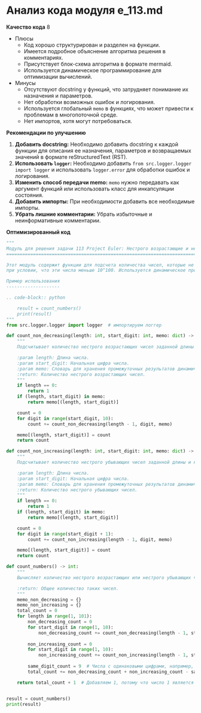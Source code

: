 # Анализ кода модуля e_113.md

**Качество кода**
8
- Плюсы
    - Код хорошо структурирован и разделен на функции.
    - Имеется подробное объяснение алгоритма решения в комментариях.
    - Присутствует блок-схема алгоритма в формате mermaid.
    - Используется динамическое программирование для оптимизации вычислений.
- Минусы
    - Отсутствуют docstring у функций, что затрудняет понимание их назначения и параметров.
    - Нет обработки возможных ошибок и логирования.
    - Используется глобальный `memo` в функциях, что может привести к проблемам в многопоточной среде.
    - Нет импортов, хотя могут потребоваться.

**Рекомендации по улучшению**

1.  **Добавить docstring:**  Необходимо добавить docstring к каждой функции для описания ее назначения, параметров и возвращаемых значений в формате reStructuredText (RST).
2.  **Использовать `logger`:**  Необходимо добавить `from src.logger.logger import logger` и использовать `logger.error` для обработки ошибок и логирования.
3.  **Изменить способ передачи memo:**  `memo` нужно передавать как аргумент функций или использовать класс для инкапсуляции состояния.
4.  **Добавить импорты:** При необходимости добавить все необходимые импорты.
5.  **Убрать лишние комментарии:**  Убрать избыточные и неинформативные комментарии.

**Оптимизированный код**

```python
"""
Модуль для решения задачи 113 Project Euler: Нестрого возрастающие и нестрого убывающие числа.
===========================================================================================

Этот модуль содержит функции для подсчета количества чисел, которые не строго возрастают или не строго убывают,
при условии, что эти числа меньше 10^100. Используется динамическое программирование для оптимизации вычислений.

Пример использования
--------------------

.. code-block:: python

    result = count_numbers()
    print(result)
"""
from src.logger.logger import logger  # импортируем логгер

def count_non_decreasing(length: int, start_digit: int, memo: dict) -> int:
    """
    Подсчитывает количество нестрого возрастающих чисел заданной длины и начальной цифрой.

    :param length: Длина числа.
    :param start_digit: Начальная цифра числа.
    :param memo: Словарь для хранения промежуточных результатов динамического программирования.
    :return: Количество нестрого возрастающих чисел.
    """
    if length == 0:
        return 1
    if (length, start_digit) in memo:
        return memo[(length, start_digit)]

    count = 0
    for digit in range(start_digit, 10):
        count += count_non_decreasing(length - 1, digit, memo)

    memo[(length, start_digit)] = count
    return count

def count_non_increasing(length: int, start_digit: int, memo: dict) -> int:
    """
    Подсчитывает количество нестрого убывающих чисел заданной длины и начальной цифрой.

    :param length: Длина числа.
    :param start_digit: Начальная цифра числа.
    :param memo: Словарь для хранения промежуточных результатов динамического программирования.
    :return: Количество нестрого убывающих чисел.
    """
    if length == 0:
        return 1
    if (length, start_digit) in memo:
        return memo[(length, start_digit)]

    count = 0
    for digit in range(start_digit + 1):
        count += count_non_increasing(length - 1, digit, memo)

    memo[(length, start_digit)] = count
    return count

def count_numbers() -> int:
    """
    Вычисляет количество нестрого возрастающих или нестрого убывающих чисел меньше 10^100.

    :return: Общее количество таких чисел.
    """
    memo_non_decreasing = {}
    memo_non_increasing = {}
    total_count = 0
    for length in range(1, 101):
        non_decreasing_count = 0
        for start_digit in range(1, 10):
            non_decreasing_count += count_non_decreasing(length - 1, start_digit, memo_non_decreasing)
        
        non_increasing_count = 0
        for start_digit in range(1, 10):
            non_increasing_count += count_non_increasing(length - 1, start_digit, memo_non_increasing)
        
        same_digit_count = 9  # Числа с одинаковыми цифрами, например, 111, 222, ..., 999
        total_count += non_decreasing_count + non_increasing_count - same_digit_count

    return total_count + 1  # Добавляем 1, потому что число 1 является и нестрого возрастающим, и нестрого убывающим


result = count_numbers()
print(result)
```